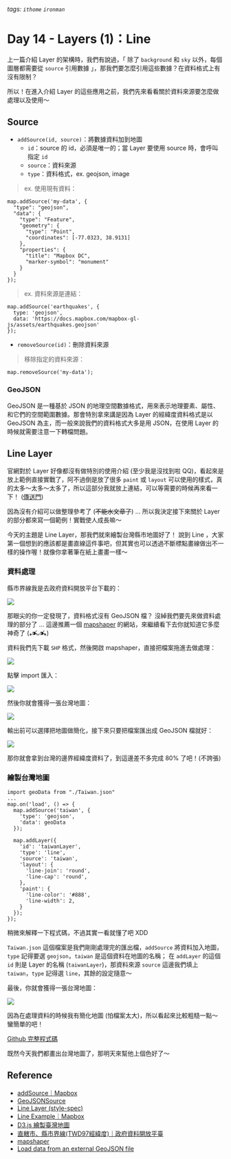 ###### tags: `ithome` `ironman`
# Day 14 - Layers (1)：Line

上一篇介紹 Layer 的架構時，我們有說過，「 除了 `background` 和 `sky` 以外，每個圖層都需要從 `source` 引用數據 」，那我們要怎麼引用這些數據？在資料格式上有沒有限制？

所以！在進入介紹 Layer 的這些應用之前，我們先來看看關於資料來源要怎麼做處理以及使用～

## Source
- `addSource(id, source)`：將數據資料加到地圖
    - `id`：source 的 id，必須是唯一的；當 Layer 要使用 source 時，會呼叫指定 `id`
    - `source`：資料來源
    - `type`：資料格式，ex. geojson, image

> ex. 使用現有資料：
```jsx=
map.addSource('my-data', {
  "type": "geojson",
  "data": {
    "type": "Feature",
    "geometry": {
      "type": "Point",
      "coordinates": [-77.0323, 38.9131]
    },
    "properties": {
      "title": "Mapbox DC",
      "marker-symbol": "monument"
    }
  }
});
```

> ex. 資料來源是連結：

```jsx=
map.addSource('earthquakes', {
  type: 'geojson',
  data: 'https://docs.mapbox.com/mapbox-gl-js/assets/earthquakes.geojson'
});
```

- `removeSource(id)`：刪除資料來源

> 移除指定的資料來源：

```jsx=
map.removeSource('my-data');
```

### GeoJSON
GeoJSON 是一種基於 JSON 的地理空間數據格式，用來表示地理要素、屬性、和它們的空間範圍數據。那會特別拿來講是因為 Layer 的經緯度資料格式是以 GeoJSON 為主，而一般來說我們的資料格式大多是用 JSON，在使用 Layer 的時候就需要注意一下轉檔問題。


## Line Layer
官網對於 Layer 好像都沒有做特別的使用介紹 (至少我是沒找到啦 QQ)，看起來是放上範例直接實戰了，阿不過倒是放了很多 `paint` 或 `layout` 可以使用的樣式，真的太多～太多～太多了，所以這部分我就放上連結，可以等需要的時候再來看一下！ ([傳送門](https://docs.mapbox.com/mapbox-gl-js/style-spec/layers/#line))

因為沒有介紹可以做整理參考了 (~~不能水文章了~~) ...
所以我決定接下來關於 Layer 的部分都來寫一個範例！實戰使人成長嘛～

今天的主題是 Line Layer，那我們就來繪製台灣縣市地圖好了！
說到 Line ，大家第一個想到的應該都是畫直線這件事吧，但其實也可以透過不斷標點畫線做出不一樣的操作喔！就像你拿著筆在紙上畫畫一樣～

### 資料處理
縣市界線我是去政府資料開放平台下載的：

![](https://i.imgur.com/YnaNcYe.png)

那眼尖的你一定發現了，資料格式沒有 GeoJSON 檔？
沒綽我們要先來做資料處理的部分了 ...
這邊推薦一個 [mapshaper](https://mapshaper.org/) 的網站，來繼續看下去你就知道它多麼神奇了 (⁎⁍̴̛ᴗ⁍̴̛⁎)

資料我們先下載 `SHP` 格式，然後開啟 mapshaper，直接把檔案拖進去做處理：

![](https://i.imgur.com/yWnJCHt.png)

點擊 import 匯入：

![](https://i.imgur.com/xGNdCSn.png)

然後你就會獲得一張台灣地圖：

![](https://i.imgur.com/6G25M2k.png)

輸出前可以選擇把地圖做簡化，接下來只要把檔案匯出成 GeoJSON 檔就好：

![](https://i.imgur.com/YaRtcNj.png)

那你就會拿到台灣的邊界經緯度資料了，到這邊差不多完成 80% 了吧！(不誇張)

### 繪製台灣地圖
```jsx=
import geoData from "./Taiwan.json"
...
map.on('load', () => {
  map.addSource('taiwan', {
    'type': 'geojson',
    'data': geoData
  });
    
  map.addLayer({
    'id': 'taiwanLayer',
    'type': 'line',
    'source': 'taiwan',
    'layout': {
      'line-join': 'round',
      'line-cap': 'round',
    },
    'paint': {
      'line-color': '#888',
      'line-width': 2,
    }
  });
});
```
稍微來解釋一下程式碼，不過其實一看就懂了吧 XDD

`Taiwan.json` 這個檔案是我們剛剛處理完的匯出檔，`addSource` 將資料加入地圖，`type` 記得要選 `geojson`，`taiwan` 是這個資料在地圖的名稱；
在 `addLayer` 的這個 `id` 則是 Layer 的名稱 (`taiwanLayer`)，那資料來源 `source` 這邊我們填上 `taiwan`，`type` 記得選 `line`，其餘的設定隨意～

最後，你就會獲得一張台灣地圖：

![](https://i.imgur.com/roVQWhn.png)

因為在處理資料的時候我有簡化地圖 (怕檔案太大)，所以看起來比較粗糙一點～
蠻簡單的吧！

[Github 完整程式碼](https://github.com/no-ttt/ithome/tree/Line_layer)

既然今天我們都畫出台灣地圖了，那明天來幫他上個色好了～


## Reference
- [addSource｜Mapbox](https://docs.mapbox.com/mapbox-gl-js/api/map/#map#addsource)
- [GeoJSONSource](https://docs.mapbox.com/mapbox-gl-js/api/sources/#geojsonsource)
- [Line Layer (style-spec)](https://docs.mapbox.com/mapbox-gl-js/style-spec/layers/#line)
- [Line Example｜Mapbox](https://docs.mapbox.com/mapbox-gl-js/example/?topic=Layers&search=line)
- [D3.js 繪製臺灣地圖](https://ithelp.ithome.com.tw/articles/10223786)
- [直轄市、縣市界線(TWD97經緯度)｜政府資料開放平臺](https://data.gov.tw/dataset/7442)
- [mapshaper](https://mapshaper.org/)
- [Load data from an external GeoJSON file](https://docs.mapbox.com/mapbox-gl-js/example/external-geojson/)
